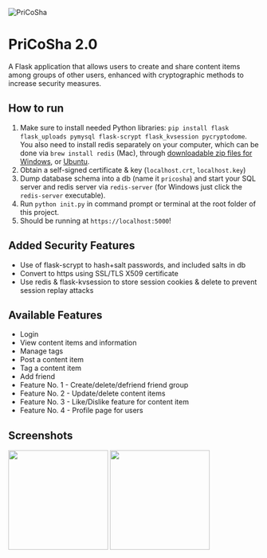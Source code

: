 ![PriCoSha](https://i.gyazo.com/184f69f915334ca8a29d9fb639080be5.png)
# PriCoSha 2.0
A Flask application that allows users to create and share content items among groups of other users, enhanced with cryptographic methods to increase security measures. 

## How to run
1. Make sure to install needed Python libraries: 
    `pip install flask flask_uploads pymysql flask-scrypt flask_kvsession pycryptodome`. You also need to install redis separately on your computer, which can be done via `brew install redis` (Mac), through [downloadable zip files for Windows](https://github.com/dmajkic/redis/downloads), or [Ubuntu](https://tosbourn.com/install-latest-version-redis-ubuntu/).
2. Obtain a self-signed certificate & key (`localhost.crt`, `localhost.key`) 
3. Dump database schema into a db (name it `pricosha`) and start your SQL server and redis server via `redis-server` (for Windows just click the `redis-server` executable).
4. Run `python init.py` in command prompt or terminal at the root folder of this project.
5. Should be running at `https://localhost:5000`!

## Added Security Features
- Use of flask-scrypt to hash+salt passwords, and included salts in db
- Convert to https using SSL/TLS X509 certificate
- Use redis & flask-kvsession to store session cookies & delete to prevent session replay attacks

## Available Features
- Login
- View content items and information
- Manage tags
- Post a content item
- Tag a content item
- Add friend
- Feature No. 1 - Create/delete/defriend friend group
- Feature No. 2 - Update/delete content items
- Feature No. 3 - Like/Dislike feature for content item
- Feature No. 4 - Profile page for users

## Screenshots
<img src="static/createGroup.png" width="200px">    <img src="static/friendspage.png" width="200px">
